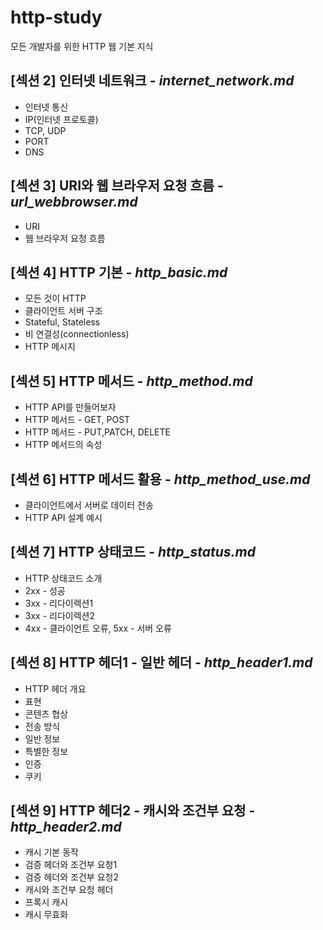 # http-study
모든 개발자를 위한 HTTP 웹 기본 지식

## [섹션 2] 인터넷 네트워크 - _internet_network.md_
- 인터넷 통신
- IP(인터넷 프로토콜)
- TCP, UDP
- PORT
- DNS

## [섹션 3] URI와 웹 브라우저 요청 흐름 - _url_webbrowser.md_
- URI
- 웹 브라우저 요청 흐름

## [섹션 4] HTTP 기본 - _http_basic.md_
- 모든 것이 HTTP
- 클라이언트 서버 구조
- Stateful, Stateless
- 비 연결성(connectionless)
- HTTP 메시지

## [섹션 5] HTTP 메서드 - _http_method.md_
- HTTP API를 만들어보자
- HTTP 메서드 - GET, POST
- HTTP 메서드 - PUT,PATCH, DELETE
- HTTP 메서드의 속성

## [섹션 6] HTTP 메서드 활용 - _http_method_use.md_
- 클라이언트에서 서버로 데이터 전송
- HTTP API 설계 예시

## [섹션 7] HTTP 상태코드 - _http_status.md_
- HTTP 상태코드 소개
- 2xx - 성공
- 3xx - 리다이렉션1
- 3xx - 리다이렉션2
- 4xx - 클라이언트 오류, 5xx - 서버 오류

## [섹션 8] HTTP 헤더1 - 일반 헤더 - _http_header1.md_
- HTTP 헤더 개요
- 표현
- 콘텐츠 협상
- 전송 방식
- 일반 정보
- 특별한 정보
- 인증
- 쿠키

## [섹션 9] HTTP 헤더2 - 캐시와 조건부 요청 - _http_header2.md_
- 캐시 기본 동작
- 검증 헤더와 조건부 요청1
- 검증 헤더와 조건부 요청2
- 캐시와 조건부 요청 헤더
- 프록시 캐시
- 캐시 무효화
